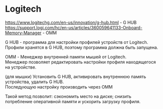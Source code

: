 # Logitech
https://www.logitechg.com/en-us/innovation/g-hub.html - G HUB\
https://support.logi.com/hc/en-us/articles/360059641133-Onboard-Memory-Manager - OMM

G HUB - программа для настройки профилей устройств от Logitech.\
Профили хранятся в G HUB, поэтому программа должна быть запущена.

OMM - Менеджер внутренней памяти мышей от Logitech.\
Менеджер позволяет редактировать настройки профиля находящегося на устройстве.

(для мышки) Установить G HUB, активировать внутреннюю память устройства, удалить G HUB.\
Последующую настройку производить через OMM

Такой метод позволит: сэкономить место на диске; снизить потребление оперативной памяти и ускорить загрузку профиля.
